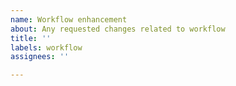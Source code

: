 ```yaml
---
name: Workflow enhancement
about: Any requested changes related to workflow
title: ''
labels: workflow
assignees: ''

---
```



